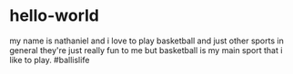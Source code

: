 # hello-world 
my name is nathaniel and i love to play basketball and just other sports in general they're just really fun to me but basketball is my main sport that i like to play. #ballislife
